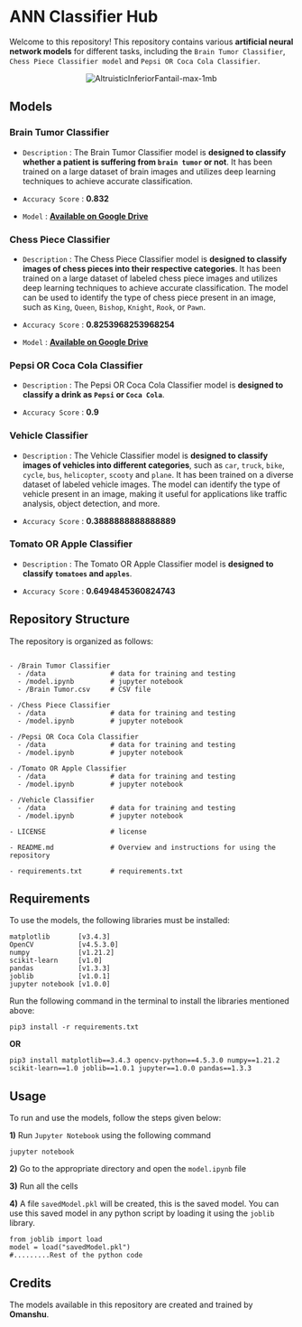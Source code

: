 # ANN Classifier Hub
Welcome to this repository! This repository contains various **artificial neural network models** for different tasks, including the `Brain Tumor Classifier`, `Chess Piece Classifier model` and `Pepsi OR Coca Cola Classifier`.

<div align = "center">
  
  ![AltruisticInferiorFantail-max-1mb](https://github.com/Omanshu209/ANN_ClassifierHub/assets/114089324/98ebdcb0-12f6-4c09-b5d3-100dd9a24a20)
</div>

## Models

### Brain Tumor Classifier

- `Description` : The Brain Tumor Classifier model is **designed to classify whether a patient is suffering from `brain tumor` or not**. It has been trained on a large dataset of brain images and utilizes deep learning techniques to achieve accurate classification.

- `Accuracy Score` : **0.832**

- `Model` : [**Available on Google Drive**](https://drive.google.com/file/d/11a29WPOhG8jvzIhn3RZ8vqys0PURo7OB/view?usp=drivesdk)


### Chess Piece Classifier

- `Description` : The Chess Piece Classifier model is **designed to classify images of chess pieces into their respective categories**. It has been trained on a large dataset of labeled chess piece images and utilizes deep learning techniques to achieve accurate classification. The model can be used to identify the type of chess piece present in an image, such as `King`, `Queen`, `Bishop`, `Knight`, `Rook`, or `Pawn`.

- `Accuracy Score` : **0.8253968253968254**

- `Model` : [**Available on Google Drive**]((https://drive.google.com/file/d/11xXDLyP71muAhgM3hyYnnBCOjyNDskf-/view?usp=drivesdk))


### Pepsi OR Coca Cola Classifier

- `Description` : The Pepsi OR Coca Cola Classifier model is **designed to classify a drink as `Pepsi` or `Coca Cola`**.

- `Accuracy Score` : **0.9**


### Vehicle Classifier

- `Description` : The Vehicle Classifier model is **designed to classify images of vehicles into different categories**, such as `car`, `truck`, `bike`, `cycle`, `bus`, `helicopter`, `scooty` and `plane`. It has been trained on a diverse dataset of labeled vehicle images. The model can identify the type of vehicle present in an image, making it useful for applications like traffic analysis, object detection, and more.

- `Accuracy Score` : **0.3888888888888889**


### Tomato OR Apple Classifier

- `Description` : The Tomato OR Apple Classifier model is **designed to classify `tomatoes` and `apples`**.

- `Accuracy Score` : **0.6494845360824743**


## Repository Structure
The repository is organized as follows:

```

- /Brain Tumor Classifier
  - /data                # data for training and testing
  - /model.ipynb         # jupyter notebook
  - /Brain Tumor.csv     # CSV file

- /Chess Piece Classifier
  - /data                # data for training and testing
  - /model.ipynb         # jupyter notebook

- /Pepsi OR Coca Cola Classifier
  - /data                # data for training and testing
  - /model.ipynb         # jupyter notebook

- /Tomato OR Apple Classifier
  - /data                # data for training and testing
  - /model.ipynb         # jupyter notebook

- /Vehicle Classifier
  - /data                # data for training and testing
  - /model.ipynb         # jupyter notebook

- LICENSE                # license

- README.md              # Overview and instructions for using the repository

- requirements.txt       # requirements.txt
```

## Requirements
To use the models, the following libraries must be installed:

```
matplotlib       [v3.4.3]
OpenCV           [v4.5.3.0]
numpy            [v1.21.2]
scikit-learn     [v1.0]
pandas           [v1.3.3]
joblib           [v1.0.1]
jupyter notebook [v1.0.0]
```
Run the following command in the terminal to install the libraries mentioned above:
```
pip3 install -r requirements.txt
```
**OR**
```
pip3 install matplotlib==3.4.3 opencv-python==4.5.3.0 numpy==1.21.2 scikit-learn==1.0 joblib==1.0.1 jupyter==1.0.0 pandas==1.3.3
```

## Usage
To run and use the models, follow the steps given below:

**1)** Run `Jupyter Notebook` using the following command

```
jupyter notebook
```

**2)** Go to the appropriate directory and open the `model.ipynb` file

**3)** Run all the cells

**4)** A file `savedModel.pkl` will be created, this is the saved model. You can use this saved model in any python script by loading it using the `joblib` library.

```
from joblib import load
model = load("savedModel.pkl")
#.........Rest of the python code
```

## Credits
The models available in this repository are created and trained by **Omanshu**.
